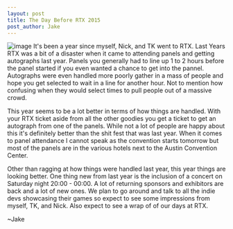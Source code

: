 ```yaml
--- 
layout: post
title: The Day Before RTX 2015
post_author: Jake
---
```


![image](http://static-label.frontgatetickets.com/label/1569/img/header.jpg "RTX 2015 or Fluffy Game Reviews goes to RTX 2 electric boogaloo ")
It's been a year since myself, Nick, and TK went to RTX. Last Years RTX was a bit of a disaster when it came to attending panels and getting autographs last year. Panels you generally had to line up 1 to 2 hours before the panel started if you even wanted a chance to get into the pannel. Autographs were even handled more poorly gather in a mass of people and hope you get selected to wait in a line for another hour. Not to mention how confusing when they would select times to pull people out of a massive crowd.
<!-- more -->
This year seems to be a lot better in terms of how things are handled. With your RTX ticket aside from all the other goodies you get a ticket to get an autograph from one of the panels. While not a lot of people are happy about this it's definitely better than the shit fest that was last year. When it comes to panel attendance I cannot speak as the convention starts tomorrow but most of the panels are in the various hotels next to the Austin Convention Center.

Other than ragging at how things were handled last year, this year things are looking better. One thing new from last year is the inclusion of a concert on Saturday night 20:00 - 00:00. A lot of returning sponsors and exhibitors are back and a lot of new ones. We plan to go around and talk to all the indie devs showcasing their games so expect to see some impressions from myself, TK, and Nick. Also expect to see a wrap of of our days at RTX.

~Jake